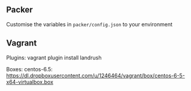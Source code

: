 ## Packer

Customise the variables in `packer/config.json` to your environment

## Vagrant

Plugins:
  vagrant plugin install landrush

Boxes:
  centos-6.5: https://dl.dropboxusercontent.com/u/1246464/vagrant/box/centos-6-5-x64-virtualbox.box 
